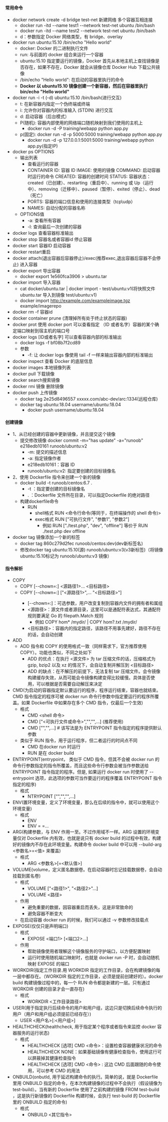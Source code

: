 #### 常用命令
- docker network create -d bridge test-net 新建网络 多个容器互相连接
    + docker run -itd --name test1 --network test-net ubuntu /bin/bash
    + docker run -itd --name test2 --network test-net ubuntu /bin/bash
    + d：参数指定 Docker 网络类型，有 bridge、overlay
- docker run ubuntu:15.10 /bin/echo "Hello world"
    + docker: Docker 的二进制执行文件
    + run: 与前面的 docker 组合来运行一个容器
    + ubuntu:15.10 指定要运行的镜像，Docker 首先从本地主机上查找镜像是否存在，如果不存在，Docker 就会从镜像仓库 Docker Hub 下载公共镜像
    + /bin/echo "Hello world": 在启动的容器里执行的命令
    + **Docker 以 ubuntu15.10 镜像创建一个新容器，然后在容器里执行 bin/echo "Hello world"**
- docker run -i -t (-d) ubuntu:15.10 /bin/bash(进行交互)
    + t: 在新容器内指定一个伪终端或终端
    + i: 允许你对容器内的标准输入 (STDIN) 进行交互
    + d: 启动容器（后台模式）
    + P(随机): 容器内部使用的网络端口随机映射到我们使用的主机上
        * docker run -d -P training/webapp python app.py
    + p(固定): docker run -d -p 5000:5000 training/webapp python app.py
        * docker run -d -p 127.0.0.1:5001:5000 training/webapp python app.py(指定IP)
- docker ps OPTIONS
    + 输出列表
        * 查看运行的容器
        * CONTAINER ID: 容器 ID
        IMAGE: 使用的镜像
        COMMAND: 启动容器时运行的命令
        CREATED: 容器的创建时间
        STATUS: 容器状态：created（已创建）、restarting（重启中）、running 或 Up（运行中）、removing（迁移中）、paused（暂停）、exited（停止）、dead（死亡）
        * PORTS: 容器的端口信息和使用的连接类型（tcp\udp）
        * NAMES: 自动分配的容器名称
    + OPTIONS值
        * -a: 查看所有容器
        * -l: 查询最后一次创建的容器
- docker logs 查看容器标准输出
- docker stop 容器名或者容器id 停止容器
- docker start 容器ID 启动容器
- docker restart重启
- docker attach(退出容器后容器停止)/exec(推荐exec,退出容器后容器不会停止) 进入容器
- docker export 导出容器
    + docker export 1e560fca3906 > ubuntu.tar
- docker import 导入容器
    + cat docker/ubuntu.tar | docker import - test/ubuntu:v1(将快照文件 ubuntu.tar 导入到镜像 test/ubuntu:v1)
    + docker import http://example.com/exampleimage.tgz example/imagerepo
- docker rm -f 容器id
- docker container prune (清理掉所有处于终止状态的容器)
- docker prot 使用 docker port 可以查看指定 （ID 或者名字）容器的某个确定端口映射到宿主机的端口号
- docker logs [ID或者名字] 可以查看容器内部的标准输出
    + docker logs -f bf08b7f2cd89
    + 参数
        * -f: 让 docker logs 像使用 tail -f 一样来输出容器内部的标准输出
- docker inspect 查看 Docker 的底层信息
- docker images 本地镜像列表
- docker pull 下载镜像
- docker search搜索镜像
- docker rmi 镜像 删除镜像
- docker push 上传镜像
    + docker tag 2e25d8496557 xxxxx.com/abc-dev/arc:1334(远程仓库)
    + docker tag ubuntu:18.04 username/ubuntu:18.04
        * docker push username/ubuntu:18.04

#### 创建镜像
- 1、从已经创建的容器中更新镜像，并且提交这个镜像
    + 提交修改镜像 docker commit -m="has update" -a="runoob" e218edb10161 runoob/ubuntu:v2
        * -m: 提交的描述信息
        * -a: 指定镜像作者
        * e218edb10161：容器 ID
        * runoob/ubuntu:v2: 指定要创建的目标镜像名
- 2、使用 Dockerfile 指令来创建一个新的镜像
    + docker build -t runoob/centos:6.7 .
        * -t ：指定要创建的目标镜像名
        * . ：Dockerfile 文件所在目录，可以指定Dockerfile 的绝对路径
    + 构建dockerfile命令
        * RUN 
            - shell格式 RUN <命令行命令(等同于，在终端操作的 shell 命令)>
            - exec格式 RUN ["可执行文件", "参数1", "参数2"]
                + 例如 RUN ["./test.php", "dev", "offline"] 等价于 RUN ./test.php dev offline
-  docker tag 镜像添加一个新的标签
    +  docker tag 860c279d2fec runoob/centos:dev(dev新标签名)
    +  修改docker tag ubuntu:15.10(源) runoob/ubuntu:v3(v3新标签)（将镜像ubuntu:15.10标记为 runoob/ubuntu:v3 镜像）

#### 指令解析
- COPY
    + COPY [--chown=<user>:<group>] <源路径1>...  <目标路径>
    + COPY [--chown=<user>:<group>] ["<源路径1>",...  "<目标路径>"]
        * [--chown=<user>:<group>]：可选参数，用户改变复制到容器内文件的拥有者和属组
        * <源路径>：源文件或者源目录，这里可以是通配符表达式，其通配符规则要满足 Go 的 filepath.Match 规则
            - 例如 COPY hom* /mydir/  |  COPY hom?.txt /mydir/
        * <目标路径>：容器内的指定路径，该路径不用事先建好，路径不存在的话，会自动创建
- ADD
    + ADD 指令和 COPY 的使用格式一致（同样需求下，官方推荐使用 COPY）。功能也类似，不同之处如下
        * ADD 的优点：在执行 <源文件> 为 tar 压缩文件的话，压缩格式为 gzip, bzip2 以及 xz 的情况下，会自动复制并解压到 <目标路径>
        * ADD 的缺点：在不解压的前提下，无法复制 tar 压缩文件。会令镜像构建缓存失效，从而可能会令镜像构建变得比较缓慢。具体是否使用，可以根据是否需要自动解压来决定
- CMD(为启动的容器指定默认要运行的程序，程序运行结束，容器也就结束。CMD 指令指定的程序可被 docker run 命令行参数中指定要运行的程序所覆盖。如果 Dockerfile 中如果存在多个 CMD 指令，仅最后一个生效)
    + 格式
        * CMD <shell 命令> 
        * CMD ["<可执行文件或命令>","<param1>","<param2>",...] (推荐使用)
        * CMD ["<param1>","<param2>",...]  # 该写法是为 ENTRYPOINT 指令指定的程序提供默认参数
    + 类似于 RUN 指令，用于运行程序，但二者运行的时间点不同
        * CMD 在docker run 时运行
        * RUN 是在 docker build
- ENTRYPOINT(entrypoint， 类似于 CMD 指令，但其不会被 docker run 的命令行参数指定的指令所覆盖，而且这些命令行参数会被当作参数送给 ENTRYPOINT 指令指定的程序。但是, 如果运行 docker run 时使用了 --entrypoint 选项，此选项的参数可当作要运行的程序覆盖 ENTRYPOINT 指令指定的程序)
    + 格式
        * NTRYPOINT ["<executeable>","<param1>","<param2>",...]
- ENV(置环境变量，定义了环境变量，那么在后续的指令中，就可以使用这个环境变量)
    + 格式
        * ENV <key> <value>
        * ENV <key1>=<value1> <key2>=<value2>...
- ARG(构建参数，与 ENV 作用一至。不过作用域不一样。ARG 设置的环境变量仅对 Dockerfile 内有效，也就是说只有 docker build 的过程中有效，构建好的镜像内不存在此环境变量。构建命令 docker build 中可以用 --build-arg <参数名>=<值> 来覆盖)
    + 格式
        * ARG <参数名>[=<默认值>]
- VOLUME(volume，定义匿名数据卷。在启动容器时忘记挂载数据卷，会自动挂载到匿名卷)
    + 格式
        * VOLUME ["<路径1>", "<路径2>"...]
        * VOLUME <路径>
    + 作用
        * 避免重要的数据，因容器重启而丢失，这是非常致命的
        * 避免容器不断变大
    + 在启动容器 docker run 的时候，我们可以通过 -v 参数修改挂载点
- EXPOSE(仅仅只是声明端口)
    + 格式
        * EXPOSE <端口1> [<端口2>...]
    + 作用
        * 帮助镜像使用者理解这个镜像服务的守护端口，以方便配置映射
        * 运行时使用随机端口映射时，也就是 docker run -P 时，会自动随机映射 EXPOSE 的端口
- WORKDIR(指定工作目录.用 WORKDIR 指定的工作目录，会在构建镜像的每一层中都存在。（WORKDIR 指定的工作目录，必须是提前创建好的）。docker build 构建镜像过程中的，每一个 RUN 命令都是新建的一层。只有通过 WORKDIR 创建的目录才会一直存在)
    + 格式
        * WORKDIR <工作目录路径>
- USER(用于指定执行后续命令的用户和用户组，这边只是切换后续命令执行的用户（用户和用户组必须提前已经存在）)
    + USER <用户名>[:<用户组>]
- HEALTHCHECK(healthcheck, 用于指定某个程序或者指令来监控 docker 容器服务的运行状态)
    + 格式
        * HEALTHCHECK [选项] CMD <命令>：设置检查容器健康状况的命令
        * HEALTHCHECK NONE：如果基础镜像有健康检查指令，使用这行可以屏蔽掉其健康检查指令
        * HEALTHCHECK [选项] CMD <命令> : 这边 CMD 后面跟随的命令使用，可以参考 CMD 的用法
- ONBUILD(onbutld, 用于延迟构建命令的执行。简单的说，就是 Dockerfile 里用 ONBUILD 指定的命令，在本次构建镜像的过程中不会执行（假设镜像为 test-build）。当有新的 Dockerfile 使用了之前构建的镜像 FROM test-build ，这是执行新镜像的 Dockerfile 构建时候，会执行 test-build 的 Dockerfile 里的 ONBUILD 指定的命令)
    + 格式
        * ONBUILD <其它指令>
